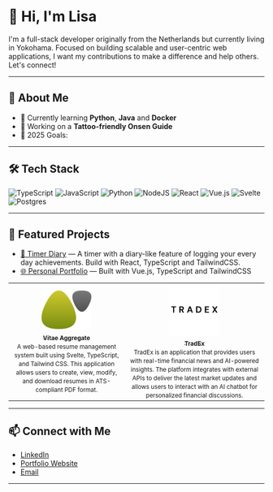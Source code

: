 # 👋 Hi, I'm Lisa

I'm a full-stack developer originally from the Netherlands but currently living in Yokohama. Focused on building scalable and user-centric web applications, I want my contributions to make a difference and help others.
Let's connect!

---

## 🚀 About Me
- 🌱 Currently learning **Python**, **Java** and **Docker**
- 🔭 Working on a **Tattoo-friendly Onsen Guide**
- 🎯 2025 Goals: 

---

## 🛠️ Tech Stack
![TypeScript](https://img.shields.io/badge/typescript-%23007ACC.svg?style=for-the-badge&logo=typescript&logoColor=white)
![JavaScript](https://img.shields.io/badge/javascript-%23323330.svg?style=for-the-badge&logo=javascript&logoColor=%23F7DF1E)
![Python](https://img.shields.io/badge/python-3670A0?style=for-the-badge&logo=python&logoColor=ffdd54)
![NodeJS](https://img.shields.io/badge/node.js-6DA55F?style=for-the-badge&logo=node.js&logoColor=white)
![React](https://img.shields.io/badge/react-%2320232a.svg?style=for-the-badge&logo=react&logoColor=%2361DAFB)
![Vue.js](https://img.shields.io/badge/vuejs-%2335495e.svg?style=for-the-badge&logo=vuedotjs&logoColor=%234FC08D)
![Svelte](https://img.shields.io/badge/svelte-%23f1413d.svg?style=for-the-badge&logo=svelte&logoColor=white)
![Postgres](https://img.shields.io/badge/postgres-%23316192.svg?style=for-the-badge&logo=postgresql&logoColor=white)

---

## 📂 Featured Projects
- [📗 Timer Diary](https://github.com/ljbroersen/timer-diary) — A timer with a diary-like feature of logging your every day achievements. Build with React, TypeScript and TailwindCSS.
- [🌐 Personal Portfolio](https://github.com/ljbroersen/portfolio) — Built with Vue.js, TypeScript and TailwindCSS


<table>
  <tr>
    <td align="center">
      <a href="https://github.com/vitaeaggregate/main">
        <img src="https://github.com/vitaeaggregate/main/blob/dev/frontend/src/lib/Logo.png" width="100px;" alt="Vitae Aggregate Logo"/><br />
        <sub><b>Vitae Aggregate</b></sub>
      </a>
      <br />
      <small>A web-based resume management system built using Svelte, TypeScript, and Tailwind CSS. This application allows users to create, view, modify, and download resumes in ATS-compliant PDF format.</small>
    </td>
    <td align="center">
      <a href="https://github.com/builders-weekend-tradex/tradex-frontend">
        <img src="https://github.com/builders-weekend-tradex/tradex-frontend/blob/main/src/assets/tradex-logo.png" width="100px;" alt="TradEx Logo"/><br />
        <sub><b>TradEx</b></sub>
      </a>
      <br />
      <small>TradEx is an application that provides users with real-time financial news and AI-powered insights. The platform integrates with external APIs to deliver the latest market updates and allows users to interact with an AI chatbot for personalized financial discussions.</small>
    </td>
  </tr>
</table>

---

## 📫 Connect with Me
- [LinkedIn](https://linkedin.com/in/lisa-broersen)
- [Portfolio Website](https://yourwebsite.com)
- [Email](mailto:lj.broersen@gmail.com)

---
